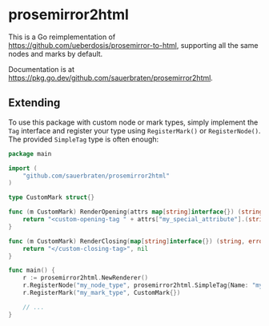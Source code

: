 # prosemirror2html

This is a Go reimplementation of https://github.com/ueberdosis/prosemirror-to-html, supporting all the same nodes and marks by default.

Documentation is at https://pkg.go.dev/github.com/sauerbraten/prosemirror2html.

## Extending

To use this package with custom node or mark types, simply implement the `Tag` interface and register your type using `RegisterMark()` or `RegisterNode()`. The provided `SimpleTag` type is often enough:

```go
package main

import (
	"github.com/sauerbraten/prosemirror2html"
)

type CustomMark struct{}

func (m CustomMark) RenderOpening(attrs map[string]interface{}) (string, error) {
	return "<custom-opening-tag " + attrs["my_special_attribute"].(string) + ">", nil
}

func (m CustomMark) RenderClosing(map[string]interface{}) (string, error) {
	return "</custom-closing-tag>", nil
}

func main() {
	r := prosemirror2html.NewRenderer()
	r.RegisterNode("my_node_type", prosemirror2html.SimpleTag{Name: "my-node-type"})
    r.RegisterMark("my_mark_type", CustomMark{})

    // ...
}
```